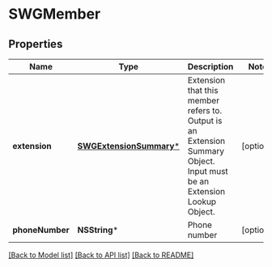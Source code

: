 # SWGMember

## Properties
Name | Type | Description | Notes
------------ | ------------- | ------------- | -------------
**extension** | [**SWGExtensionSummary***](SWGExtensionSummary.md) | Extension that this member refers to. Output is an Extension Summary Object. Input must be an Extension Lookup Object. | [optional] 
**phoneNumber** | **NSString*** | Phone number | [optional] 

[[Back to Model list]](../README.md#documentation-for-models) [[Back to API list]](../README.md#documentation-for-api-endpoints) [[Back to README]](../README.md)


